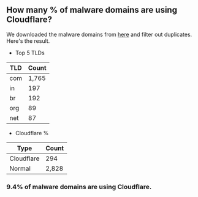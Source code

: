 ## How many % of malware domains are using Cloudflare?


We downloaded the malware domains from [here](https://urlhaus.abuse.ch) and filter out duplicates.
Here's the result.


[//]: # (start replacement)


- Top 5 TLDs

| TLD | Count |
| --- | --- |
| com | 1,765 |
| in | 197 |
| br | 192 |
| org | 89 |
| net | 87 |


- Cloudflare %

| Type | Count |
| --- | --- |
| Cloudflare | 294 |
| Normal | 2,828 |


### 9.4% of malware domains are using Cloudflare.